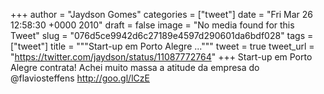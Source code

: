 
+++
author = "Jaydson Gomes"
categories = ["tweet"]
date = "Fri Mar 26 12:58:30 +0000 2010"
draft = false
image = "No media found for this Tweet"
slug = "076d5ce9942d6c27189e4597d290601da6bdf028"
tags = ["tweet"]
title = """Start-up em Porto Alegre ..."""
tweet = true
tweet_url = "https://twitter.com/jaydson/status/11087772764"
+++
Start-up em Porto Alegre contrata! Achei muito massa a atitude da empresa do @flaviosteffens http://goo.gl/lCzE
